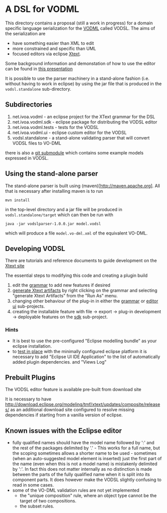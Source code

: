 A DSL for VODML
===============

This directory contains a proposal (still a work in progress) for a domain specific language serialization 
for the [VODML](http://www.ivoa.net/documents/VODML) called VODSL. 
The aims of the serialization are

 - have something easier than XML to edit
 - more constrained and specific than UML
 - focused editors via eclipse [Xtext](https://eclipse.org/Xtext).
 
 Some background information and demonstation of how to use the editor can be found in [this presentation](VODSL_VODML_PAH.pdf)
 
It is possible to use the parser machinery in a stand-alone fashion (i.e. without 
having to work in eclipse) by using the jar file that is produced in the `vodsl.standalone`
sub-directory.
  
Subdirectories
--------------

 1. net.ivoa.vodml - an eclipse project for the XText grammar for the DSL
 2. net.ivoa.vodml.sdk - eclipse package for distributing the VODSL editor
 3. net.ivoa.vodml.tests - tests for the VODSL
 4. net.ivoa.vodml.ui - eclipse custom editor for the VODSL
 5. vodsl.standalone - a stand-alone validating parser that will convert VODSL files to VO-DML
 
 there is also a [git submodule](./models) which contains some example models expressed
 in VODSL.
 
Using the stand-alone parser
-------------------------------

The stand-alone parser is built using (maven)[http://maven.apache.org]. All that is necessary 
after installing maven is to run

    mvn install
    
in the top-level directory and a jar file will be produced in `vodsl.standalone/target` which can then
be run with

    java -jar vodslparser-1.0.0.jar model.vodsl

which will produce a file `model.vo-dml.xml` of the equivalent VO-DML.
 
Developing VODSL 
-----------

There are tutorials and reference documents to guide development on the 
[Xtext site](https://eclipse.org/Xtext/documentation/102_domainmodelwalkthrough.html)

The essential steps to modifying this code and creating a plugin build

  1. edit the [grammar](./net.ivoa.vodml/src/net/ivoa/vodml/Vodsl.xtext) to add new features if desired
  2. [generate Xtext artifacts](https://eclipse.org/Xtext/documentation/102_domainmodelwalkthrough.html#generate-language-artifacts)
     by right clicking on the grammar and selecting "generate Xtext Artifacts" from the "Run As" menu.
  3. changing other behaviour of the plug-in in either the [grammar](./net.ivoa.vodml)
     or [editor ui](./net.ivoa.vodml.ui) sub-projects.
  4. creating the installable feature with  file -> export -> plug-in development -> deployable features
     on the [sdk](./vodsl/net.ivoa.vodml.sdk) sub-project.
  

### Hints

 - It is best to use the pre-configured "Eclipse modelling bundle" as your eclipse installation.
 - to [test in place](https://eclipse.org/Xtext/documentation/102_domainmodelwalkthrough.html#run-generated-plugin)
   with the minimally configured eclipse platform it is necessary to add
   "Eclipse UI IDE Application" to the list of automatically added plugin dependencies.
   and "Views Log"
   
Prebuilt Plugins
-----------------

The VODSL editor feature is available pre-built from download site

It is necessary to have  http://download.eclipse.org/modeling/tmf/xtext/updates/composite/releases/
as an additional download site configured to resolve missing dependencies if starting
from a vanilla version of eclipse.
 
Known issues with the Eclipse editor
------------------------------------

* fully qualified names should have the model name followed by ':' and the rest of the packages delimited by '.' -
   This works for a full name, but the scoping sometimes allows a shorter name to be used - sometimes (when an auto-suggested model
   element is inserted) just the first part of the name (even when this is not a model name) is mistakenly delimited by ':'. 
   In fact this does not matter internally as no distinction is made between the 
   parts of the fully qualified name when it is split into its component parts.
   It does however make the VODSL slightly confusing to read in some cases.   
* some of the VO-DML validation rules are not yet implemented  
  - the "unique composition" rule, where an object type cannot be the target of 
      two compositions.
  - the subset rules.
   

    